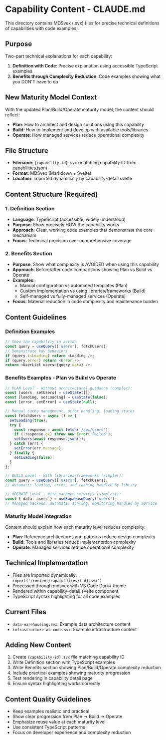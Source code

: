 # Capability Content - CLAUDE.md

This directory contains MDSvex (.svx) files for precise technical definitions of capabilities with code examples.

## Purpose
Two-part technical explanations for each capability:
1. **Definition with Code**: Precise explanation using accessible TypeScript examples
2. **Benefits through Complexity Reduction**: Code examples showing what you DON'T have to do

## New Maturity Model Context
With the updated Plan/Build/Operate maturity model, the content should reflect:
- **Plan**: How to architect and design solutions using this capability
- **Build**: How to implement and develop with available tools/libraries
- **Operate**: How managed services reduce operational complexity

## File Structure
- **Filename**: `{capability-id}.svx` (matching capability ID from capabilities.json)
- **Format**: MDSvex (Markdown + Svelte)
- **Location**: Imported dynamically by capability-detail.svelte

## Content Structure (Required)

### 1. Definition Section
- **Language**: TypeScript (accessible, widely understood)
- **Purpose**: Show precisely HOW the capability works
- **Approach**: Clear, working code examples that demonstrate the core mechanism
- **Focus**: Technical precision over comprehensive coverage

### 2. Benefits Section
- **Purpose**: Show what complexity is AVOIDED when using this capability
- **Approach**: Before/after code comparisons showing Plan vs Build vs Operate
- **Examples**: 
  - Manual configuration vs automated templates (Plan)
  - Custom implementation vs using libraries/frameworks (Build)
  - Self-managed vs fully-managed services (Operate)
- **Focus**: Material reduction in code complexity and maintenance burden

## Content Guidelines

### Definition Examples
```typescript
// Show the capability in action
const query = useQuery(['users'], fetchUsers);
// Demonstrate key behaviors
if (query.isLoading) return <Loading />;
if (query.error) return <Error />;
return <UserList users={query.data} />;
```

### Benefits Examples - Plan vs Build vs Operate
```typescript
// PLAN Level - Without architectural guidance (complex):
const [users, setUsers] = useState([]);
const [loading, setLoading] = useState(false);
const [error, setError] = useState(null);

// Manual cache management, error handling, loading states
const fetchUsers = async () => {
  setLoading(true);
  try {
    const response = await fetch('/api/users');
    if (!response.ok) throw new Error('Failed');
    setUsers(await response.json());
  } catch (err) {
    setError(err.message);
  } finally {
    setLoading(false);
  }
};

// BUILD Level - With libraries/frameworks (simpler):
const query = useQuery(['users'], fetchUsers);
// Automatic loading, error, and caching handled by library

// OPERATE Level - With managed services (simplest):
const { data: users } = useSupabaseQuery('users');
// Managed backend, automatic scaling, monitoring handled by service
```

### Maturity Model Integration
Content should explain how each maturity level reduces complexity:
- **Plan**: Reference architectures and patterns reduce design complexity
- **Build**: Tools and libraries reduce implementation complexity  
- **Operate**: Managed services reduce operational complexity

## Technical Implementation
- Files are imported dynamically: `import('/content/capabilities/{id}.svx')`
- Processed through mdsvex with VS Code Dark+ theme
- Rendered within capability-detail.svelte component
- TypeScript syntax highlighting for all code examples

## Current Files
- `data-warehousing.svx`: Example data architecture content
- `infrastructure-as-code.svx`: Example infrastructure content

## Adding New Content
1. Create `{capability-id}.svx` file matching capability ID
2. Write Definition section with TypeScript examples
3. Write Benefits section showing Plan/Build/Operate complexity reduction
4. Include practical examples showing maturity progression
5. Test rendering in capability detail page
6. Ensure syntax highlighting works correctly

## Content Quality Guidelines
- Keep examples realistic and practical
- Show clear progression from Plan → Build → Operate
- Emphasize reuse value at each maturity level
- Use consistent TypeScript patterns
- Focus on developer experience and complexity reduction